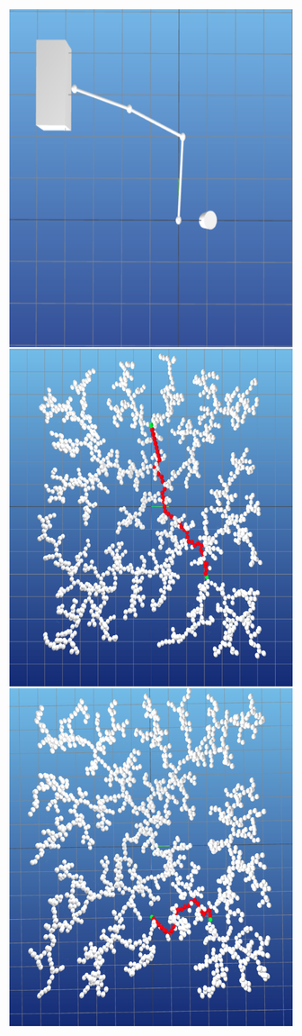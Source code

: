 <div align="center">
  <img src="Assignment2/arm_visu.png" alt="License plate dataset"  width="800" height="600">
</div>


<div align="center">
  <img src="Assignment2/Test1.png" alt="License plate dataset"  width="800" height="600">
</div>


<div align="center">
  <img src="Assignment2/Test2.png" alt="License plate dataset"  width="800" height="600">
</div>
